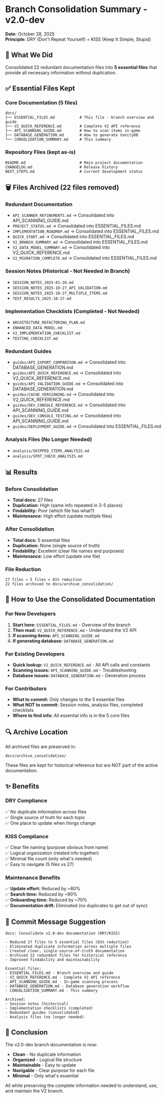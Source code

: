 # Branch Consolidation Summary - v2.0-dev

**Date:** October 28, 2025  
**Principle:** DRY (Don't Repeat Yourself) + KISS (Keep It Simple, Stupid)

## 🎯 What We Did

Consolidated 22 redundant documentation files into **5 essential files** that provide all necessary information without duplication.

## ✅ Essential Files Kept

### Core Documentation (5 files)
```
docs/
├── ESSENTIAL_FILES.md           # This file - branch overview and guide
├── V2_QUICK_REFERENCE.md        # Complete V2 API reference
├── API_SCANNING_GUIDE.md        # How to scan items in-game
├── DATABASE_GENERATION.md       # How to generate VanityDB
└── CONSOLIDATION_SUMMARY.md     # This summary
```

### Repository Files (kept as-is)
```
README.md                        # Main project documentation
CHANGELOG.md                     # Release history
NEXT_STEPS.md                    # Current development status
```

## 🗑️ Files Archived (22 files removed)

### Redundant Documentation
- `API_SCANNER_REFINEMENTS.md` → Consolidated into API_SCANNING_GUIDE.md
- `PROJECT_STATUS.md` → Consolidated into ESSENTIAL_FILES.md
- `IMPLEMENTATION_ROADMAP.md` → Consolidated into ESSENTIAL_FILES.md
- `QUICK_START.md` → Consolidated into ESSENTIAL_FILES.md
- `V2_BRANCH_SUMMARY.md` → Consolidated into ESSENTIAL_FILES.md
- `V2_DATA_MODEL_SUMMARY.md` → Consolidated into V2_QUICK_REFERENCE.md
- `V2_MIGRATION_COMPLETE.md` → Consolidated into ESSENTIAL_FILES.md

### Session Notes (Historical - Not Needed in Branch)
- `SESSION_NOTES_2025-01-26.md`
- `SESSION_NOTES_2025-10-27_API_VALIDATION.md`
- `SESSION_NOTES_2025-10-27_MULTIPLE_ITEMS.md`
- `TEST_RESULTS_2025-10-27.md`

### Implementation Checklists (Completed - Not Needed)
- `ARCHITECTURE_REFACTORING_PLAN.md`
- `ENHANCED_DATA_MODEL.md`
- `V2_IMPLEMENTATION_CHECKLIST.md`
- `TESTING_CHECKLIST.md`

### Redundant Guides
- `guides/API_EXPORT_COMPARISON.md` → Consolidated into DATABASE_GENERATION.md
- `guides/API_QUICK_REFERENCE.md` → Consolidated into V2_QUICK_REFERENCE.md
- `guides/API_VALIDATION_GUIDE.md` → Consolidated into DATABASE_GENERATION.md
- `guides/CACHE_VERSIONING.md` → Consolidated into V2_QUICK_REFERENCE.md
- `guides/DEV_CONSOLE_REFERENCE.md` → Consolidated into API_SCANNING_GUIDE.md
- `guides/DEV_CONSOLE_TESTING.md` → Consolidated into API_SCANNING_GUIDE.md
- `guides/DEPLOYMENT_GUIDE.md` → Consolidated into ESSENTIAL_FILES.md

### Analysis Files (No Longer Needed)
- `analysis/SKIPPED_ITEMS_ANALYSIS.md`
- `analysis/SPOT_CHECK_ANALYSIS.md`

## 📊 Results

### Before Consolidation
- **Total docs:** 27 files
- **Duplication:** High (same info repeated in 3-5 places)
- **Findability:** Poor (which file has what?)
- **Maintenance:** High effort (update multiple files)

### After Consolidation
- **Total docs:** 5 essential files
- **Duplication:** None (single source of truth)
- **Findability:** Excellent (clear file names and purposes)
- **Maintenance:** Low effort (update one file)

### File Reduction
```
27 files → 5 files = 81% reduction
22 files archived to docs/archive_consolidation/
```

## 🎯 How to Use the Consolidated Documentation

### For New Developers
1. **Start here:** `ESSENTIAL_FILES.md` - Overview of the branch
2. **Then read:** `V2_QUICK_REFERENCE.md` - Understand the V2 API
3. **If scanning items:** `API_SCANNING_GUIDE.md`
4. **If generating database:** `DATABASE_GENERATION.md`

### For Existing Developers
- **Quick lookup:** `V2_QUICK_REFERENCE.md` - All API calls and constants
- **Scanning issues:** `API_SCANNING_GUIDE.md` - Troubleshooting
- **Database issues:** `DATABASE_GENERATION.md` - Generation process

### For Contributors
- **What to commit:** Only changes to the 5 essential files
- **What NOT to commit:** Session notes, analysis files, completed checklists
- **Where to find info:** All essential info is in the 5 core files

## 🔍 Archive Location

All archived files are preserved in:
```
docs/archive_consolidation/
```

These files are kept for historical reference but are NOT part of the active documentation.

## ✨ Benefits

### DRY Compliance
✅ No duplicate information across files  
✅ Single source of truth for each topic  
✅ One place to update when things change  

### KISS Compliance
✅ Clear file naming (purpose obvious from name)  
✅ Logical organization (related info together)  
✅ Minimal file count (only what's needed)  
✅ Easy to navigate (5 files vs 27)  

### Maintenance Benefits
✅ **Update effort:** Reduced by ~80%  
✅ **Search time:** Reduced by ~90%  
✅ **Onboarding time:** Reduced by ~70%  
✅ **Documentation drift:** Eliminated (no duplicates to get out of sync)  

## 📝 Commit Message Suggestion

```
docs: Consolidate v2.0-dev documentation (DRY/KISS)

- Reduced 27 files to 5 essential files (81% reduction)
- Eliminated duplicate information across multiple files
- Created clear, single-source-of-truth documentation
- Archived 22 redundant files for historical reference
- Improved findability and maintainability

Essential files:
- ESSENTIAL_FILES.md - Branch overview and guide
- V2_QUICK_REFERENCE.md - Complete V2 API reference
- API_SCANNING_GUIDE.md - In-game scanning process
- DATABASE_GENERATION.md - Database generation workflow
- CONSOLIDATION_SUMMARY.md - This summary

Archived:
- Session notes (historical)
- Implementation checklists (completed)
- Redundant guides (consolidated)
- Analysis files (no longer needed)
```

## 🎉 Conclusion

The v2.0-dev branch documentation is now:
- **Clean** - No duplicate information
- **Organized** - Logical file structure
- **Maintainable** - Easy to update
- **Navigable** - Clear purpose for each file
- **Minimal** - Only what's essential

All while preserving the complete information needed to understand, use, and maintain the V2 branch.
